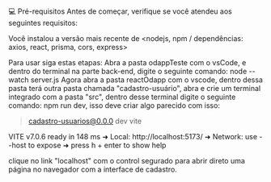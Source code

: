 💻 Pré-requisitos
Antes de começar, verifique se você atendeu aos seguintes requisitos:

Você instalou a versão mais recente de <nodejs, npm / dependências: axios, react, prisma, cors, express>

Para usar siga estas etapas:
Abra a pasta odappTeste com o vsCode, e dentro do terminal na parte back-end, digite o seguinte comando: node --watch server.js
Agora abra a pasta reactOdapp com o vscode, dentro dessa pasta terá outra pasta chamada "cadastro-usuário", abra e crie um terminal integrado com a pasta "src", dentro desse terminal digite o seguinte comando: npm run dev,
isso deve criar algo parecido com isso: 

>cadastro-usuarios@0.0.0 dev
> vite

  VITE v7.0.6  ready in 148 ms
  ➜  Local:   http://localhost:5173/
  ➜  Network: use --host to expose
  ➜  press h + enter to show help

clique no link "localhost" com o control segurado para abrir direto uma página no navegador com a interface de cadastro.

